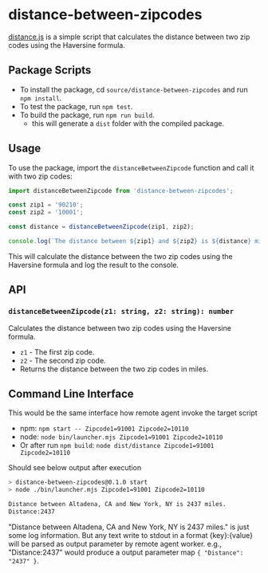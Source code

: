 # distance-between-zipcodes

[distance.js](./src/distance.js) is a simple script that calculates the distance between two zip codes using the Haversine formula.

## Package Scripts

- To install the package, cd `source/distance-between-zipcodes` and run `npm install`.
- To test the package, run `npm test`.
- To build the package, run `npm run build`.
  - this will generate a `dist` folder with the compiled package.

## Usage

To use the package, import the `distanceBetweenZipcode` function and call it with two zip codes:

```javascript
import distanceBetweenZipcode from 'distance-between-zipcodes';

const zip1 = '90210';
const zip2 = '10001';

const distance = distanceBetweenZipcode(zip1, zip2);

console.log(`The distance between ${zip1} and ${zip2} is ${distance} miles.`);
```

This will calculate the distance between the two zip codes using the Haversine formula and log the result to the console.

## API

### `distanceBetweenZipcode(z1: string, z2: string): number`

Calculates the distance between two zip codes using the Haversine formula.

- `z1` - The first zip code.
- `z2` - The second zip code.
- Returns the distance between the two zip codes in miles.

## Command Line Interface

This would be the same interface how remote agent invoke the target script

- npm: `npm start -- Zipcode1=91001 Zipcode2=10110`
- node: `node bin/launcher.mjs Zipcode1=91001 Zipcode2=10110`
- Or after run `npm build`: `node dist/distance Zipcode1=91001 Zipcode2=10110`

Should see below output after execution

```bash
> distance-between-zipcodes@0.1.0 start
> node ./bin/launcher.mjs Zipcode1=91001 Zipcode2=10110

Distance between Altadena, CA and New York, NY is 2437 miles.
Distance:2437
```

"Distance between Altadena, CA and New York, NY is 2437 miles." is just some log information.
But any text write to stdout in a format {key}:{value} will be parsed as output parameter by remote agent worker. 
e.g., "Distance:2437" would produce a output parameter map `{ "Distance": "2437" }`.
